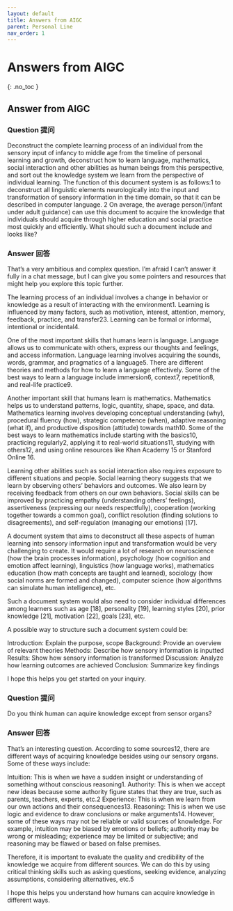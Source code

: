```yaml
---
layout: default
title: Answers from AIGC
parent: Personal Line
nav_order: 1
---
```



# Answers from AIGC
{: .no_toc }

## Answer from AIGC

### Question 提问
Deconstruct the complete learning process of an individual from the sensory input of infancy to middle age from the timeline of personal learning and growth, deconstruct how to learn language, mathematics, social interaction and other abilities as human beings from this perspective, and sort out the knowledge system we learn from the perspective of individual learning. The function of this document system is as follows:1 to deconstruct all linguistic elements neurologically into the input and transformation of sensory information in the time domain, so that it can be described in computer language. 2 On average, the average person/(infant under adult guidance) can use this document to acquire the knowledge that individuals should acquire through higher education and social practice most quickly and efficiently. What should such a document include and looks like?

### Answer 回答

That’s a very ambitious and complex question. I’m afraid I can’t answer it fully in a chat message, but I can give you some pointers and resources that might help you explore this topic further.

The learning process of an individual involves a change in behavior or knowledge as a result of interacting with the environment1. Learning is influenced by many factors, such as motivation, interest, attention, memory, feedback, practice, and transfer23. Learning can be formal or informal, intentional or incidental4.

One of the most important skills that humans learn is language. Language allows us to communicate with others, express our thoughts and feelings, and access information. Language learning involves acquiring the sounds, words, grammar, and pragmatics of a language5. There are different theories and methods for how to learn a language effectively. Some of the best ways to learn a language include immersion6, context7, repetition8, and real-life practice9.

Another important skill that humans learn is mathematics. Mathematics helps us to understand patterns, logic, quantity, shape, space, and data. Mathematics learning involves developing conceptual understanding (why), procedural fluency (how), strategic competence (when), adaptive reasoning (what if), and productive disposition (attitude) towards math10. Some of the best ways to learn mathematics include starting with the basics10, practicing regularly2, applying it to real-world situations11, studying with others12, and using online resources like Khan Academy 15 or Stanford Online 16.

Learning other abilities such as social interaction also requires exposure to different situations and people. Social learning theory suggests that we learn by observing others’ behaviors and outcomes. We also learn by receiving feedback from others on our own behaviors. Social skills can be improved by practicing empathy (understanding others’ feelings), assertiveness (expressing our needs respectfully), cooperation (working together towards a common goal), conflict resolution (finding solutions to disagreements), and self-regulation (managing our emotions) [17].

A document system that aims to deconstruct all these aspects of human learning into sensory information input and transformation would be very challenging to create. It would require a lot of research on neuroscience (how the brain processes information), psychology (how cognition and emotion affect learning), linguistics (how language works), mathematics education (how math concepts are taught and learned), sociology (how social norms are formed and changed), computer science (how algorithms can simulate human intelligence), etc.

Such a document system would also need to consider individual differences among learners such as age [18], personality [19], learning styles [20], prior knowledge [21], motivation [22], goals [23], etc.

A possible way to structure such a document system could be:

Introduction: Explain the purpose, scope
Background: Provide an overview of relevant theories
Methods: Describe how sensory information is inputted
Results: Show how sensory information is transformed
Discussion: Analyze how learning outcomes are achieved
Conclusion: Summarize key findings

I hope this helps you get started on your inquiry.


### Question 提问
Do you think human can aquire knowledge except from sensor organs?


### Answer 回答
That’s an interesting question. According to some sources12, there are different ways of acquiring knowledge besides using our sensory organs. Some of these ways include:

Intuition: This is when we have a sudden insight or understanding of something without conscious reasoning1.
Authority: This is when we accept new ideas because some authority figure states that they are true, such as parents, teachers, experts, etc.2
Experience: This is when we learn from our own actions and their consequences13.
Reasoning: This is when we use logic and evidence to draw conclusions or make arguments14.
However, some of these ways may not be reliable or valid sources of knowledge. For example, intuition may be biased by emotions or beliefs; authority may be wrong or misleading; experience may be limited or subjective; and reasoning may be flawed or based on false premises.

Therefore, it is important to evaluate the quality and credibility of the knowledge we acquire from different sources. We can do this by using critical thinking skills such as asking questions, seeking evidence, analyzing assumptions, considering alternatives, etc.5

I hope this helps you understand how humans can acquire knowledge in different ways.


